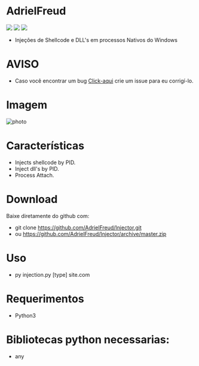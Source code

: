 # AdrielFreud

![](https://img.shields.io/badge/Injector-v1.0-blue?style=flat&logo=appveyor)
![](https://img.shields.io/badge/plataforma-win32--win64--linux64--linux32-blue?style=flat&logo=appveyor)
![](https://img.shields.io/badge/python-3.x.x-blue)

 - Injeções de Shellcode e DLL's em processos Nativos do Windows

# AVISO
- Caso você encontrar um bug [Click-aqui](https://github.com/AdrielFreud/Injector/issues/new) crie um issue para eu corrigí-lo.

# Imagem
![photo](https://i.imgur.com/h9vUof4.png)

# Características
  - Injects shellcode by PID.
  - Inject dll's by PID.
  - Process Attach.
 
# Download
Baixe diretamente do github com:
 - git clone https://github.com/AdrielFreud/Injector.git
 - ou https://github.com/AdrielFreud/Injector/archive/master.zip


# Uso
 - py injection.py [type] site.com

# Requerimentos
 - Python3

# Bibliotecas python necessarias:
  - any
